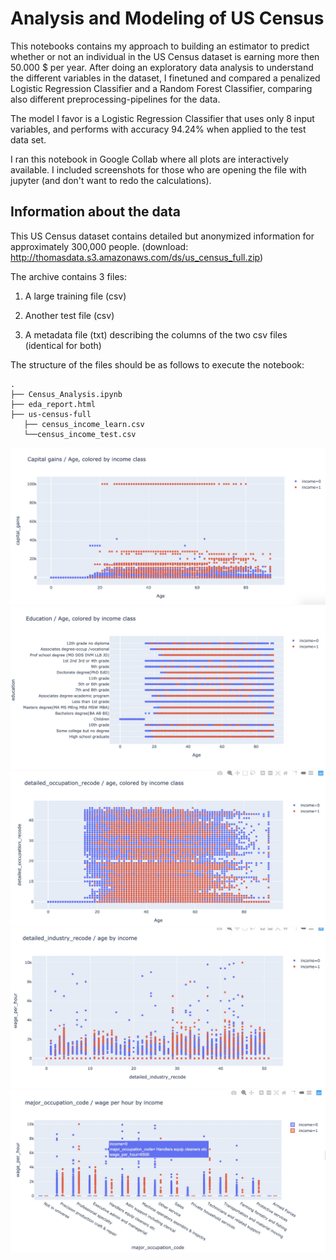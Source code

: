 # Analysis and Modeling of US Census
This notebooks contains my approach to building an estimator to predict whether or not an individual in the US Census dataset is earning more then 50.000 $ per year. After doing an exploratory data analysis to understand the different variables in the dataset, I finetuned and compared a penalized Logistic Regression Classifier and a Random Forest Classifier, comparing also different preprocessing-pipelines for the data.

The model I favor is a Logistic Regression Classifier that uses only 8 input variables, and performs with accuracy 94.24% when applied to the test data set.

I ran this notebook in Google Collab where all plots are interactively available. I included screenshots for those who are opening the file with jupyter (and don't want to redo the calculations). 

## Information about the data
This US Census dataset contains detailed but anonymized information for approximately 300,000 people. (download: http://thomasdata.s3.amazonaws.com/ds/us_census_full.zip)

The archive contains 3 files:

1) A large training file (csv)

2) Another test file (csv)

3) A metadata file (txt) describing the columns of the two csv files (identical for both)

The structure of the files should be as follows to execute the notebook:
```
.
├── Census_Analysis.ipynb
├── eda_report.html
├── us-census-full
   ├── census_income_learn.csv
   └──census_income_test.csv

```

![plot1](https://github.com/rjcnrd/us_census/blob/master/Plot_capital_cains__age_income.jpg)
![plot2](https://github.com/rjcnrd/us_census/blob/master/Plot_Education_Income_Age.jpg)
![plot3](https://github.com/rjcnrd/us_census/blob/master/Plot_detailed_occ_recode_age_income.jpg)
![plot4](https://github.com/rjcnrd/us_census/blob/master/Plot_industry_recode_age_income.jpg)
![plot5](https://github.com/rjcnrd/us_census/blob/master/Plot_major_occupation_wage_income.jpg)

